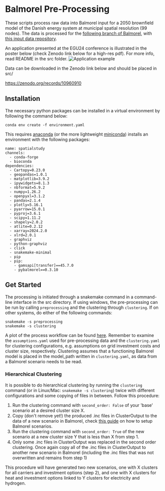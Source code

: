 # Balmorel Pre-Processing

These scripts process raw data into Balmorel input for a 2050 brownfield model of the Danish energy system at municipal spatial resolution (99 nodes). The data is processed for the [following branch of Balmorel](https://github.com/balmorelcommunity/Balmorel/tree/dk-highspatialres), with [this input data repository](https://github.com/balmorelcommunity/Balmorel_data/tree/dk-highspatialres).

An application presented at the EGU24 conference is illustrated in the poster below (check Zenodo link below for a high-res pdf). For more info, read README in the src folder.
![Application example](https://github.com/Mathias157/balmorel-preprocessing/blob/master/Raw%20Data%20Processing/Conference%20Poster%20for%20Analysis%20of%20Spatial%20Resolutions%20for%20Modelling%20Sector-Coupled%20Energy%20Systems.png)

Data can be downloaded in the Zenodo link below and should be placed in src/

https://zenodo.org/records/10960910

## Installation

The necessary python packages can be installed in a virtual environment by following the command below:

```` 
conda env create -f environment.yaml
````

This requires [anaconda](https://www.anaconda.com/download?utm_source=anacondadoc&utm_medium=documentation&utm_campaign=download&utm_content=topnavalldocs) (or the more lightweight [miniconda](https://docs.anaconda.com/miniconda/#miniconda-latest-installer-links)) installs an environment with the following packages:
````
name: spatialstudy
channels:
  - conda-forge
  - bioconda
dependencies:
  - Cartopy=0.23.0
  - geopandas=1.0.1
  - matplotlib=3.9.2
  - ipywidgets=8.1.3
  - nbformat=5.9.2
  - numpy=1.26.2
  - openpyxl=3.1.2
  - pandas=2.1.4
  - plotly=5.16.1
  - pyarrow=15.0.1
  - pyproj=3.6.1
  - scipy=1.11.2
  - shapely=2.0.2
  - atlite=0.2.12
  - xarray=2024.2.0
  - xlrd=2.0.1
  - graphviz
  - python-graphviz
  - click
  - snakemake-minimal
  - pip
  - pip:
    - gamsapi[transfer]==45.7.0
    - pybalmorel==0.3.10
````

## Get Started

The processing is initiated through a snakemake command in a command-line interface in the src directory. If using windows, the pre-processing can be run by calling `preprocessing` and the clustering through `clustering`. If on other systems, do either of the following commands:
```
snakemake -s preprocessing
snakemake -s clustering
```
A plot of the process workflow can be found [here](src/Analysis/preprocessing_dag.pdf).
Remember to examine the `assumptions.yaml` used for pre-processing data and the `clustering.yaml` for clustering configurations, e.g. assumptions on grid investment costs and cluster size, respectively. Clustering assumes that a functioning Balmorel model is placed in the model_path written in `clustering.yaml`, as data from a Balmorel scenario needs to be read. 

### Hierarchical Clustering

It is possible to do hierarchical clustering by running the `clustering` command (or in Linux/Mac: `snakemake -s clustering`) twice with different configurations and some copying of files in between. Follow this procedure:
1) Run the clustering command with `second_order: False` of your 'base' scenario at a desired cluster size X.
2) Copy (don't remove yet!) the produced .inc files in ClusterOutput to the data of a new scenario in Balmorel, check [this guide](https://balmorelcommunity.github.io/Balmorel/get_started/scenario_setup.html) on how to setup Balmorel scenarios.
3) Run the clustering command with `second_order: True` of the new scenario at a new cluster size Y that is less than X from step 1. 
4) Only some .inc files in ClusterOutput was replaced in the second order clustering. Once again copy all of the .inc files in ClusterOutput to another new scenario in Balmorel (including the .inc files that was not overwritten and remains from step 1)

This procedure will have generated two new scenarios, one with X clusters for all carriers and investment options (step 2), and one with X clusters for heat and investment options linked to Y clusters for electricity and hydrogen.  